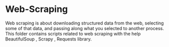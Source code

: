 # Web-Scraping
Web scraping is about downloading structured data from the web, selecting some of that data, and passing along what you selected to another process. This folder contains scripts related to web scraping with the help BeautifulSoup , Scrapy , Requests library.
